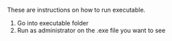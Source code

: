 These are instructions on how to run executable.

1. Go into executable folder
2. Run as administrator on the .exe file you want to see
